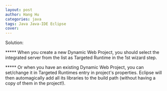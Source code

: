 ```yaml
---
layout: post
author: Hang Hu
categories: java
tags: Java Java-IDE Eclipse 
cover: 
---
```


Solution:  

***** When you create a new Dynamic Web Project, you should select the integrated server from the list as Targeted Runtime in the 1st wizard step.  

***** Or when you have an existing Dynamic Web Project, you can set/change it in Targeted Runtimes entry in project's properties. Eclipse will then automagically add all its libraries to the build path (without having a copy of them in the project!).  
